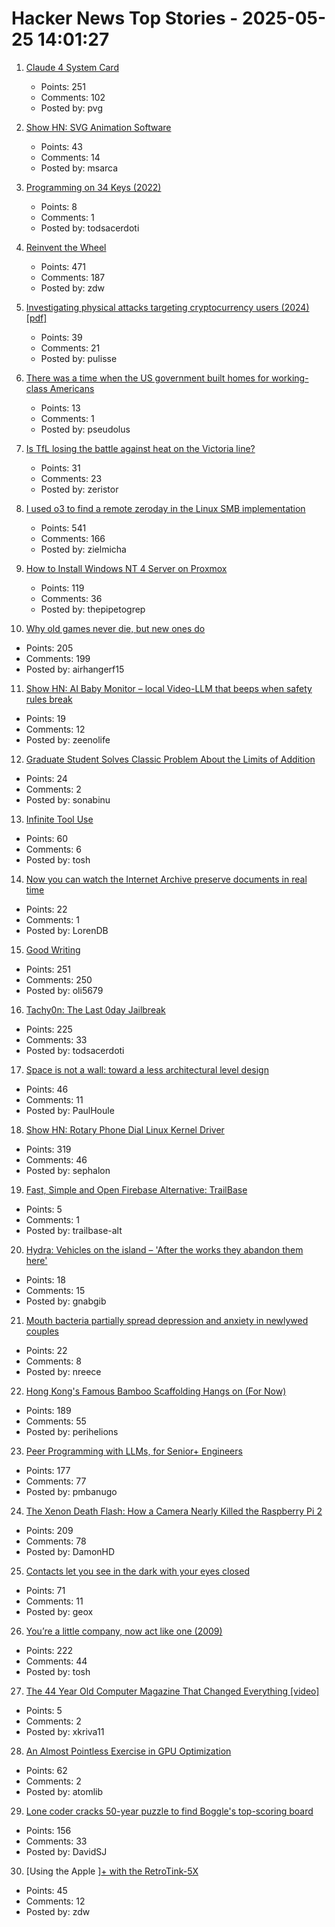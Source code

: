 # Hacker News Top Stories - 2025-05-25 14:01:27

1. [Claude 4 System Card](https://simonwillison.net/2025/May/25/claude-4-system-card/)
   - Points: 251
   - Comments: 102
   - Posted by: pvg

2. [Show HN: SVG Animation Software](https://expressive.app/expressive-animator/)
   - Points: 43
   - Comments: 14
   - Posted by: msarca

3. [Programming on 34 Keys (2022)](https://oppi.li/posts/programming_on_34_keys/)
   - Points: 8
   - Comments: 1
   - Posted by: todsacerdoti

4. [Reinvent the Wheel](https://endler.dev/2025/reinvent-the-wheel/)
   - Points: 471
   - Comments: 187
   - Posted by: zdw

5. [Investigating physical attacks targeting cryptocurrency users (2024) [pdf]](https://drops.dagstuhl.de/storage/00lipics/lipics-vol316-aft2024/LIPIcs.AFT.2024.24/LIPIcs.AFT.2024.24.pdf)
   - Points: 39
   - Comments: 21
   - Posted by: pulisse

6. [There was a time when the US government built homes for working-class Americans](https://theconversation.com/believe-it-or-not-there-was-a-time-when-the-us-government-built-beautiful-homes-for-working-class-americans-to-deal-with-a-housing-crisis-253512)
   - Points: 13
   - Comments: 1
   - Posted by: pseudolus

7. [Is TfL losing the battle against heat on the Victoria line?](https://www.swlondoner.co.uk/news/16052025-is-tfl-losing-the-battle-against-heat-on-the-victoria-line)
   - Points: 31
   - Comments: 23
   - Posted by: zeristor

8. [I used o3 to find a remote zeroday in the Linux SMB implementation](https://sean.heelan.io/2025/05/22/how-i-used-o3-to-find-cve-2025-37899-a-remote-zeroday-vulnerability-in-the-linux-kernels-smb-implementation/)
   - Points: 541
   - Comments: 166
   - Posted by: zielmicha

9. [How to Install Windows NT 4 Server on Proxmox](https://blog.pipetogrep.org/2025/05/23/how-to-install-windows-nt-4-server-on-proxmox/)
   - Points: 119
   - Comments: 36
   - Posted by: thepipetogrep

10. [Why old games never die, but new ones do](https://pleromanonx86.wordpress.com/2025/05/06/why-old-games-never-die-but-new-ones-do/)
   - Points: 205
   - Comments: 199
   - Posted by: airhangerf15

11. [Show HN: AI Baby Monitor – local Video-LLM that beeps when safety rules break](https://github.com/zeenolife/ai-baby-monitor)
   - Points: 19
   - Comments: 12
   - Posted by: zeenolife

12. [Graduate Student Solves Classic Problem About the Limits of Addition](https://www.quantamagazine.org/graduate-student-solves-classic-problem-about-the-limits-of-addition-20250522/)
   - Points: 24
   - Comments: 2
   - Posted by: sonabinu

13. [Infinite Tool Use](https://snimu.github.io/2025/05/23/infinite-tool-use.html)
   - Points: 60
   - Comments: 6
   - Posted by: tosh

14. [Now you can watch the Internet Archive preserve documents in real time](https://www.theverge.com/news/672682/internet-archive-microfiche-lo-fi-beats-channel)
   - Points: 22
   - Comments: 1
   - Posted by: LorenDB

15. [Good Writing](https://paulgraham.com/goodwriting.html)
   - Points: 251
   - Comments: 250
   - Posted by: oli5679

16. [Tachy0n: The Last 0day Jailbreak](https://blog.siguza.net/tachy0n/)
   - Points: 225
   - Comments: 33
   - Posted by: todsacerdoti

17. [Space is not a wall: toward a less architectural level design](https://www.blog.radiator.debacle.us/2025/05/space-is-not-wall-toward-less.html)
   - Points: 46
   - Comments: 11
   - Posted by: PaulHoule

18. [Show HN: Rotary Phone Dial Linux Kernel Driver](https://gitlab.com/sephalon/rotary_dial_kmod)
   - Points: 319
   - Comments: 46
   - Posted by: sephalon

19. [Fast, Simple and Open Firebase Alternative: TrailBase](https://github.com/trailbaseio/trailbase/releases/tag/v0.12.0)
   - Points: 5
   - Comments: 1
   - Posted by: trailbase-alt

20. [Hydra: Vehicles on the island – 'After the works they abandon them here'](https://en.protothema.gr/2025/05/19/hydra-see-photos-of-vehicles-on-the-island-after-the-works-they-abandon-them-here-say-residents/)
   - Points: 18
   - Comments: 15
   - Posted by: gnabgib

21. [Mouth bacteria partially spread depression and anxiety in newlywed couples](https://www.xiahepublishing.com/2472-0712/ERHM-2025-00013)
   - Points: 22
   - Comments: 8
   - Posted by: nreece

22. [Hong Kong's Famous Bamboo Scaffolding Hangs on (For Now)](https://www.nytimes.com/2025/05/24/world/asia/hongkong-bamboo-scaffolding.html)
   - Points: 189
   - Comments: 55
   - Posted by: perihelions

23. [Peer Programming with LLMs, for Senior+ Engineers](https://pmbanugo.me/blog/peer-programming-with-llms)
   - Points: 177
   - Comments: 77
   - Posted by: pmbanugo

24. [The Xenon Death Flash: How a Camera Nearly Killed the Raspberry Pi 2](https://magnus919.com/2025/05/the-xenon-death-flash-how-a-camera-nearly-killed-the-raspberry-pi-2/)
   - Points: 209
   - Comments: 78
   - Posted by: DamonHD

25. [Contacts let you see in the dark with your eyes closed](https://scitechdaily.com/from-sci-fi-to-superpower-these-contacts-let-you-see-in-the-dark-with-your-eyes-closed/)
   - Points: 71
   - Comments: 11
   - Posted by: geox

26. [You’re a little company, now act like one (2009)](https://longform.asmartbear.com/little-company/)
   - Points: 222
   - Comments: 44
   - Posted by: tosh

27. [The 44 Year Old Computer Magazine That Changed Everything [video]](https://www.youtube.com/watch?v=QSnw5pPEPBc)
   - Points: 5
   - Comments: 2
   - Posted by: xkriva11

28. [An Almost Pointless Exercise in GPU Optimization](https://blog.speechmatics.com/pointless-gpu-optimization-exercise)
   - Points: 62
   - Comments: 2
   - Posted by: atomlib

29. [Lone coder cracks 50-year puzzle to find Boggle's top-scoring board](https://www.ft.com/content/0ab64ced-1ed1-466d-acd3-78510d10c3a1)
   - Points: 156
   - Comments: 33
   - Posted by: DavidSJ

30. [Using the Apple ][+ with the RetroTink-5X](https://nicole.express/2025/apple-ii-more-like-apple-5x.html)
   - Points: 45
   - Comments: 12
   - Posted by: zdw

